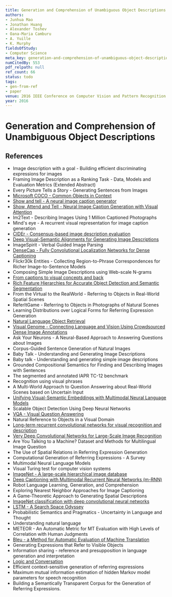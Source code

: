 ```yaml
---
title: Generation and Comprehension of Unambiguous Object Descriptions
authors:
- Junhua Mao
- Jonathan Huang
- Alexander Toshev
- Oana-Maria Camburu
- A. Yuille
- K. Murphy
fieldsOfStudy:
- Computer Science
meta_key: generation-and-comprehension-of-unambiguous-object-descriptions
numCitedBy: 553
pdf_relpath: null
ref_count: 66
status: todo
tags:
- gen-from-ref
- paper
venue: 2016 IEEE Conference on Computer Vision and Pattern Recognition (CVPR)
year: 2016
---
```


# Generation and Comprehension of Unambiguous Object Descriptions

## References

- Image description with a goal - Building efficient discriminating expressions for images
- Framing Image Description as a Ranking Task - Data, Models and Evaluation Metrics (Extended Abstract)
- Every Picture Tells a Story - Generating Sentences from Images
- [Microsoft COCO - Common Objects in Context](./microsoft-coco-common-objects-in-context.md)
- [Show and tell - A neural image caption generator](./show-and-tell-a-neural-image-caption-generator.md)
- [Show, Attend and Tell - Neural Image Caption Generation with Visual Attention](./show-attend-and-tell-neural-image-caption-generation-with-visual-attention.md)
- Im2Text - Describing Images Using 1 Million Captioned Photographs
- Mind's eye - A recurrent visual representation for image caption generation
- [CIDEr - Consensus-based image description evaluation](./cider-consensus-based-image-description-evaluation.md)
- [Deep Visual-Semantic Alignments for Generating Image Descriptions](./deep-visual-semantic-alignments-for-generating-image-descriptions.md)
- ImageSpirit - Verbal Guided Image Parsing
- [DenseCap - Fully Convolutional Localization Networks for Dense Captioning](./densecap-fully-convolutional-localization-networks-for-dense-captioning.md)
- Flickr30k Entities - Collecting Region-to-Phrase Correspondences for Richer Image-to-Sentence Models
- Composing Simple Image Descriptions using Web-scale N-grams
- [From captions to visual concepts and back](./from-captions-to-visual-concepts-and-back.md)
- [Rich Feature Hierarchies for Accurate Object Detection and Semantic Segmentation](./rich-feature-hierarchies-for-accurate-object-detection-and-semantic-segmentation.md)
- From the Virtual to the RealWorld - Referring to Objects in Real-World Spatial Scenes
- ReferItGame - Referring to Objects in Photographs of Natural Scenes
- Learning Distributions over Logical Forms for Referring Expression Generation
- [Natural Language Object Retrieval](./natural-language-object-retrieval.md)
- [Visual Genome - Connecting Language and Vision Using Crowdsourced Dense Image Annotations](./visual-genome-connecting-language-and-vision-using-crowdsourced-dense-image-annotations.md)
- Ask Your Neurons - A Neural-Based Approach to Answering Questions about Images
- Corpus-Guided Sentence Generation of Natural Images
- Baby Talk - Understanding and Generating Image Descriptions
- Baby talk - Understanding and generating simple image descriptions
- Grounded Compositional Semantics for Finding and Describing Images with Sentences
- The segmented and annotated IAPR TC-12 benchmark
- Recognition using visual phrases
- A Multi-World Approach to Question Answering about Real-World Scenes based on Uncertain Input
- [Unifying Visual-Semantic Embeddings with Multimodal Neural Language Models](./unifying-visual-semantic-embeddings-with-multimodal-neural-language-models.md)
- Scalable Object Detection Using Deep Neural Networks
- [VQA - Visual Question Answering](./vqa-visual-question-answering.md)
- Natural Reference to Objects in a Visual Domain
- [Long-term recurrent convolutional networks for visual recognition and description](./long-term-recurrent-convolutional-networks-for-visual-recognition-and-description.md)
- [Very Deep Convolutional Networks for Large-Scale Image Recognition](./very-deep-convolutional-networks-for-large-scale-image-recognition.md)
- Are You Talking to a Machine? Dataset and Methods for Multilingual Image Question
- The Use of Spatial Relations in Referring Expression Generation
- Computational Generation of Referring Expressions - A Survey
- Multimodal Neural Language Models
- Visual Turing test for computer vision systems
- [ImageNet - A large-scale hierarchical image database](./imagenet-a-large-scale-hierarchical-image-database.md)
- [Deep Captioning with Multimodal Recurrent Neural Networks (m-RNN)](./deep-captioning-with-multimodal-recurrent-neural-networks-m-rnn.md)
- Robot Language Learning, Generation, and Comprehension
- Exploring Nearest Neighbor Approaches for Image Captioning
- A Game-Theoretic Approach to Generating Spatial Descriptions
- [ImageNet classification with deep convolutional neural networks](./imagenet-classification-with-deep-convolutional-neural-networks.md)
- [LSTM - A Search Space Odyssey](./lstm-a-search-space-odyssey.md)
- Probabilistic Semantics and Pragmatics - Uncertainty in Language and Thought
- Understanding natural language
- METEOR - An Automatic Metric for MT Evaluation with High Levels of Correlation with Human Judgments
- [Bleu - a Method for Automatic Evaluation of Machine Translation](./bleu-a-method-for-automatic-evaluation-of-machine-translation.md)
- Generating Expressions that Refer to Visible Objects
- Information sharing - reference and presupposition in language generation and interpretation
- [Logic and Conversation](./logic-and-conversation.md)
- Efficient context-sensitive generation of referring expressions
- Maximum mutual information estimation of hidden Markov model parameters for speech recognition
- Building a Semantically Transparent Corpus for the Generation of Referring Expressions.
